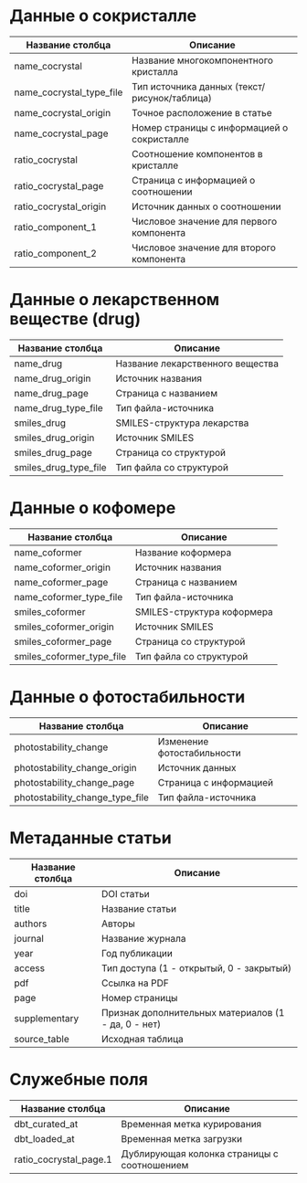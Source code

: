 
# Данные о сокристалле
| Название столбца | Описание |
|-----------------|-----------|
| name_cocrystal | Название многокомпонентного кристалла |
| name_cocrystal_type_file | Тип источника данных (текст/рисунок/таблица) |
| name_cocrystal_origin | Точное расположение в статье |
| name_cocrystal_page | Номер страницы с информацией о сокристалле |
| ratio_cocrystal | Соотношение компонентов в кристалле |
| ratio_cocrystal_page | Страница с информацией о соотношении |
| ratio_cocrystal_origin | Источник данных о соотношении |
| ratio_component_1 | Числовое значение для первого компонента |
| ratio_component_2 | Числовое значение для второго компонента |

# Данные о лекарственном веществе (drug)
| Название столбца | Описание |
|-----------------|-----------|
| name_drug | Название лекарственного вещества |
| name_drug_origin | Источник названия |
| name_drug_page | Страница с названием |
| name_drug_type_file | Тип файла-источника |
| smiles_drug | SMILES-структура лекарства |
| smiles_drug_origin | Источник SMILES |
| smiles_drug_page | Страница со структурой |
| smiles_drug_type_file | Тип файла со структурой |

# Данные о кофомере
| Название столбца | Описание |
|-----------------|-----------|
| name_coformer | Название коформера |
| name_coformer_origin | Источник названия |
| name_coformer_page | Страница с названием |
| name_coformer_type_file | Тип файла-источника |
| smiles_coformer | SMILES-структура коформера |
| smiles_coformer_origin | Источник SMILES |
| smiles_coformer_page | Страница со структурой |
| smiles_coformer_type_file | Тип файла со структурой |

# Данные о фотостабильности
| Название столбца | Описание |
|-----------------|-----------|
| photostability_change | Изменение фотостабильности |
| photostability_change_origin | Источник данных |
| photostability_change_page | Страница с информацией |
| photostability_change_type_file | Тип файла-источника |

# Метаданные статьи
| Название столбца | Описание |
|-----------------|-----------|
| doi | DOI статьи |
| title | Название статьи |
| authors | Авторы |
| journal | Название журнала |
| year | Год публикации |
| access | Тип доступа (1 - открытый, 0 - закрытый) |
| pdf | Ссылка на PDF |
| page | Номер страницы |
| supplementary | Признак дополнительных материалов (1 - да, 0 - нет) |
| source_table | Исходная таблица |

# Служебные поля
| Название столбца | Описание |
|-----------------|-----------|
| dbt_curated_at | Временная метка курирования |
| dbt_loaded_at | Временная метка загрузки |
| ratio_cocrystal_page.1 | Дублирующая колонка страницы с соотношением |
